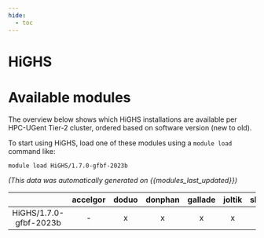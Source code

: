 ```yaml
---
hide:
  - toc
---
```


HiGHS
=====

# Available modules


The overview below shows which HiGHS installations are available per HPC-UGent Tier-2 cluster, ordered based on software version (new to old).

To start using HiGHS, load one of these modules using a `module load` command like:

```shell
module load HiGHS/1.7.0-gfbf-2023b
```

*(This data was automatically generated on {{modules_last_updated}})*  

| |accelgor|doduo|donphan|gallade|joltik|shinx|
| :---: | :---: | :---: | :---: | :---: | :---: | :---: |
|HiGHS/1.7.0-gfbf-2023b|-|x|x|x|x|-|
